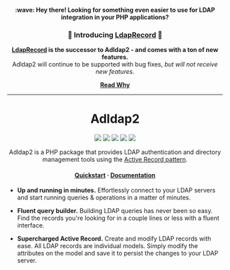 <p align="center">
<strong>:wave: Hey there! Looking for something even easier to use for LDAP integration in your PHP applications?</strong>
</br>
<h3 align="center">
 🎉 Introducing <a href="https://github.com/DirectoryTree/LdapRecord" target="_blank" title="LdapRecord GitHub Repository">LdapRecord</a> 🎉
</h3>
</p>

<p align="center">
    <strong>
        <a href="https://ldaprecord.com">LdapRecord</a> is the successor to Adldap2 - and comes with a ton of new features.
    </strong> </br> Adldap2 will continue to be supported with bug fixes, <i>but will not receive new features.</i>
</p>

<p align="center">
 <strong>
 <a href="https://stevebauman.ca/why-ldap-record/">Read Why</a>
 </strong>
</p>

<hr/>

<h1 align="center">Adldap2</h1>

<p align="center">
    <a href="https://travis-ci.org/Adldap2/Adldap2"><img src="https://img.shields.io/travis/Adldap2/Adldap2.svg?style=flat-square"/></a>
    <a href="https://scrutinizer-ci.com/g/Adldap2/Adldap2/?branch=master"><img src="https://img.shields.io/scrutinizer/g/adLDAP2/adLDAP2/master.svg?style=flat-square"/></a>
    <a href="https://packagist.org/packages/adldap2/adldap2"><img src="https://img.shields.io/packagist/dt/adldap2/adldap2.svg?style=flat-square"/></a>
    <a href="https://packagist.org/packages/adldap2/adldap2"><img src="https://img.shields.io/packagist/v/adldap2/adldap2.svg?style=flat-square"/></a>
    <a href="https://packagist.org/packages/adldap2/adldap2"><img src="https://img.shields.io/packagist/l/adldap2/adldap2.svg?style=flat-square"/></a>
</p>

<p align="center">
    Adldap2 is a PHP package that provides LDAP authentication and directory management tools using the <a href="https://en.wikipedia.org/wiki/Active_record_pattern">Active Record pattern</a>.
</p>

<h4 align="center">
    <a href="http://adldap2.github.io/Adldap2/#/?id=quick-start">Quickstart</a>
    <span> · </span>
    <a href="http://adldap2.github.io/Adldap2/">Documentation</a>
</h4>

- **Up and running in minutes.** Effortlessly connect to your LDAP servers and start running queries & operations in a matter of minutes.

- **Fluent query builder.** Building LDAP queries has never been so easy. Find the records you're looking for in a couple lines or less with a fluent interface.

- **Supercharged Active Record.** Create and modify LDAP records with ease. All LDAP records are individual models. Simply modify the attributes on the model and save it to persist the changes to your LDAP server.

